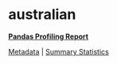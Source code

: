 # australian

[**Pandas Profiling Report**](https://epistasislab.github.io/pmlb/profile/australian.html)

[Metadata](metadata.yaml) | [Summary Statistics](summary_stats.tsv)

